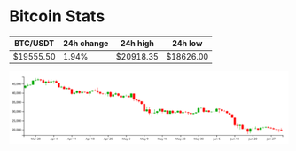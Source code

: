 # Bitcoin Stats

BTC/USDT|24h change|24h high|24h low|
|---|---|---|---|
|$19555.50|1.94%|$20918.35|$18626.00|

<img src="./chart.svg">

